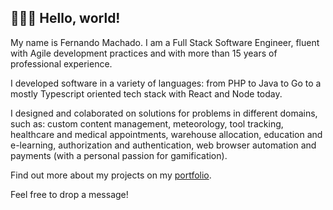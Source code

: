 ## 🧑🏽‍💻  Hello, world!

My name is Fernando Machado. I am a Full Stack Software Engineer, fluent with Agile development practices and with more than 15 years of professional experience.

I developed software in a variety of languages: from PHP to Java to Go to a mostly Typescript oriented tech stack with React and Node today.

I designed and colaborated on solutions for problems in different domains, such as: custom content management, meteorology, tool tracking, healthcare and medical appointments, warehouse allocation, education and e-learning, authorization and authentication, web browser automation and payments (with a personal passion for gamification).

Find out more about my projects on my [portfolio](https://fer-nando-machado.github.io/). 

Feel free to drop a message!
